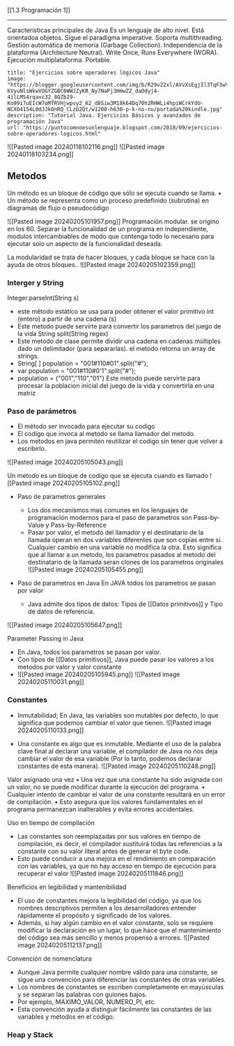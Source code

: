 
[[1.3 Programación 1]]

---

Características principales de Java
Es un lenguaje de alto nivel.
Está orientadoa objetos.
Sigue el paradigma imperative.
Soporta multithreading.
Gestión automática de memoria (Garbage
Collection).
Independencia de la plataforma (Architecture
Neutral).
Write Once, Runs Everywhere (WORA).
Ejecución multiplataforma.
Portable.

```embed
title: "Ejercicios sobre operadores lógicos Java"
image: "https://blogger.googleusercontent.com/img/b/R29vZ2xl/AVvXsEgjIl3TqF3wVdGcKg9dOBELtZEINV1-KVyuNlsWkwVOGYZGBC6WWJZyKR_Ny7NaPj3HmwZZ_daOdyj4-4ilLMS4rqavc32_8QZbI9-Ko99i7uEIcW7oMfRVHjwpvy2_62_d8Siw3M18k64Dq70h2RHWLi4hpiWCrkYdU-NCXO4154L0dJJkOnRQ_CLzD2Qt/w1200-h630-p-k-no-nu/portada%20kindle.jpg"
description: "Tutorial Java. Ejercicios Básicos y avanzados de programación Java"
url: "https://puntocomnoesunlenguaje.blogspot.com/2018/09/ejercicios-sobre-operadores-logicos.html"
```

![[Pasted image 20240118102116.png]]
![[Pasted image 20240118103234.png]]

## Metodos 
Un método es un bloque de código que sólo se ejecuta cuando se llama.
• Un método se representa como un proceso predefinido (subrutina) en diagramas de flujo o pseudocódigo

![[Pasted image 20240205101957.png]]
Programación modular. se origino en los 60.
 Separar la funcionalidad de un programa en independiente, modulos intercambiables de modo que contenga todo lo necesario para ejecutar solo un aspecto de la funcionalidad deseada.

La modularidad se trata de hacer bloques, y cada bloque se hace con la ayuda de otros bloques..
![[Pasted image 20240205102359.png]]
### Interger y String 

Integer.parselnt(String s)
 - este método estático se usa para poder obtener el valor primitivo int (entero) a partir de una cadena (s)
 - Este metodo puede servirte para convertir los parametros del juego de la vida
String split(String regex)
- Este metodo de clase permite dividir una cadena en cadenas múltiples dado un delimitador (para separarlas). el metodo retorna un array de strings.
- String[ ] population = "001#110#01".split("#");
- var population = "001#110#0'1".split("#");
- population = {"001","110","01"}
Este metodo puede servirte para procesar la poblacion inicial del juego de la vida y convertirla en una matriz

### Paso de parámetros
- El método ser invocado  para ejecutar su codigo
- El codigo que invoca al metodo se llama llamador del metodo.
- Los metodos en java permiten reutilizar el codigo sin tener que volver a escribirlo.

![[Pasted image 20240205105043.png]]

Un metodo es un bloque de codigo que se ejecuta cuando es llamado
![[Pasted image 20240205105102.png]]

- Paso de parametros generales
	- Los dos mecanismos mas comunes en los lenguajes de programación modernos para el paso de parametros son Pass-by-Value y Pass-by-Reference
	- Pasar por valor, el metodo del llamador y el destinatario de la llamada operan en dos variables diferentes que son copias entre si. Cualquier cambio en una variable no modifica la otra. Esto significa que al llamar a un metodo, los parametros pasados al metodo del destinatario de la llamada seran clones de los parametros originales 
 ![[Pasted image 20240205105455.png]]

- Paso de parametros en Java
	En JAVA todos los parametros se pasan por valor
	- Java admite dos tipos de datos: Tipos de [[Datos primitivos]] y Tipo de datos de referencia.

![[Pasted image 20240205105647.png]]

Parameter Passing in Java 
- En Java, todos los parametros se pasan por valor.
- Con tipos de [[Datos primitivos]], Java puede pasar los valores a los metodos por valor y valor constante
- ![[Pasted image 20240205105945.png]]
![[Pasted image 20240205110031.png]]

### Constantes 

- Inmutabilidad; En Java, las variables son mutables por defecto, lo que significa que podemos cambiar el valor que tienen. 
![[Pasted image 20240205110133.png]]

- Una constante es algo que es inmutable. Mediante el uso de la palabra clave final al declarar una variable, el compilador de Java no nos deja cambiar el valor de esa variable (Por lo tanto, podemos declarar constantes de esta manera).
![[Pasted image 20240205110248.png]]

Valor asignado una vez
• Una vez que una constante ha sido asignada con un valor, no se puede modificar durante la ejecución del programa.
• Cualquier intento de cambiar el valor de una constante resultará en un error de compilación.
• Esto asegura que los valores fundamentales en el programa permanezcan inalterables y evita errores accidentales.

Uso en tiempo de compilación  
- Las constantes son reemplazadas por sus valores  en tiempo de compilación, es decir, el compilador sustituirá todas las referencias a la constante con su valor literal antes de generar el byte code.  
- Esto puede conducir a una mejora en el rendimiento en comparación con las variables, ya que no hay acceso en tiempo de ejecución para recuperar el valor
![[Pasted image 20240205111846.png]]

Beneficios en legibilidad y mantenibilidad  
- El uso de constantes mejora la legibilidad del código, ya que los  nombres descriptivos permiten a los desarrolladores entender rápidamente el propósito y significado de los valores.  
- Además, si hay algún cambio en el valor constante, solo se requiere modificar la declaración en un lugar, lo que hace que el mantenimiento del código sea más sencillo y menos propenso a errores.
![[Pasted image 20240205112137.png]]

Convención de nomenclatura  
- Aunque Java permite cualquier nombre válido para una constante, se sigue una convención para diferenciar las constantes de otras variables.
- Los nombres de constantes se escriben completamente en mayúsculas y se separan las palabras con guiones bajos. 
- Por ejemplo, MAXIMO_VALOR, NUMERO_PI, etc.  
- Esta convención ayuda a distinguir fácilmente las constantes de las variables y métodos en el código.
### Heap y Stack

